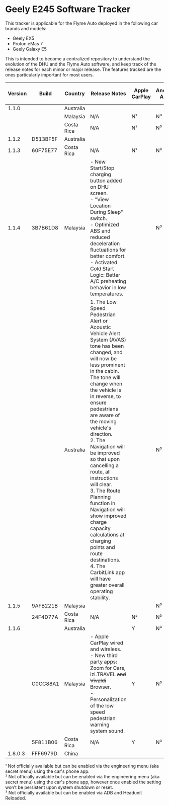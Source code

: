 # Geely E245 Software Tracker
This tracker is applicable for the Flyme Auto deployed in the following car brands and models:
- Geely EX5
- Proton eMas 7
- Geely Galaxy E5

This is intended to become a centralized repository to understand the evolution of the DHU and the Flyme Auto software, and keep track of the release notes for each minor or major release.
The features tracked are the ones particularly important for most users.

| Version | Build    | Country    | Release Notes                                                                                                                                                                                                                           | Apple CarPlay | Android Auto | ADB Access | CarbitLink while Driving | Selectable AVAS Sound |
|---------|----------|------------|-----------------------------------------------------------------------------------------------------------------------------------------------------------------------------------------------------------------------------------------|---------------|--------------|------------|--------------------------|-----------------------|
| 1.1.0   |          | Australia  |                                                                                                                                                                                                                                         |               |              | Y          |                        | N                     |
|         |          | Malaysia   | N/A                                                                                                                                                                                                                                     | N¹            | N³           | Y          | Y                        | N                     |
|         |          | Costa Rica | N/A                                                                                                                                                                                                                                     | N¹            | N³           | Y          | Y                        | N                     |
| 1.1.2   | D513BF5F | Australia  |                                                                                                                                                                                                                                         |               |              |            |                        |                       |
| 1.1.3   | 60F75E77 | Costa Rica | N/A                                                                                                                                                                                                                                     | N¹            | N³           | N          | Y                        | N                     |
| 1.1.4   | 3B7B61D8 | Malaysia   | - New Start/Stop charging button added on DHU screen.<br> - "View Location During Sleep" switch.<br> - Optimized ABS and reduced deceleration fluctuations for better comfort.<br> - Activated Cold Start Logic: Better A/C preheating behavior in low temperatures. |               | N³           |            |                        | N                     |
|         |          | Australia  | 1. The Low Speed Pedestrian Alert or Acoustic Vehicle Alert System (AVAS) tone has been changed, and will now be less prominent in the cabin. The tone will change when the vehicle is in reverse, to ensure pedestrians are aware of the moving vehicle's direction.<br> 2. The Navigation will be improved so that upon cancelling a route, all instructions will clear.<br> 3. The Route Planning function in Navigation will show improved charge capacity calculations at charging points and route destinations.<br> 4. The CarbitLink app will have greater overall operating stability. |               | N³           |            |                        | N                     |
| 1.1.5   | 9AFB221B | Malaysia   |                                                                                                                                                                                                                                         |               | N³           |            |                        | N                     |
|         | 24F4D77A | Costa Rica | N/A                                                                                                                                                                                                                                     | N²            | N³           | N          | N                        | N                     |
| 1.1.6   |          | Australia  |                                                                                                                                                                                                                                         | Y             | N³           |            |                        |                       |
|         | C0CC88A1 | Malaysia   | - Apple CarPlay wired and wireless.<br> - New third party apps: Zoom for Cars, izi.TRAVEL ~~and Vivaldi Browser~~.<br> - Personalization of the low speed pedestrian warning system sound.                                                          | Y             | N³           |            | N                        | Y                     |
|         | 5F811B06 | Costa Rica | N/A                                                                                                                                                                                                                                     | Y             | N³           | N          | N                        | Y                     |
| 1.8.0.3 | FFF6979D | China      |                                                                                                                                                                                                                                         |               |              |            |                        |                       |

¹ Not officially available but can be enabled via the engineering menu (aka secret menu) using the car's phone app.<br>
² Not officially available but can be enabled via the engineering menu (aka secret menu) using the car's phone app, however once enabled the setting won’t be persistent upon system shutdown or reset.<br>
³ Not officially available but can be enabled via ADB and Headunit Reloaded.<br>
